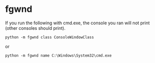 # fgwnd

If you run the following with cmd.exe, the console you ran will not print (other consoles should print).

```
python -m fgwnd class ConsoleWindowClass
```

or

```
python -m fgwnd name C:\Windows\System32\cmd.exe
```
